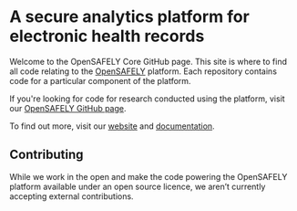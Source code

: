 # A secure analytics platform for electronic health records

Welcome to the OpenSAFELY Core GitHub page. This site is where to find all code relating to the [OpenSAFELY](https://www.opensafely.org/) platform. Each repository contains code for a particular component of the platform.

If you're looking for code for research conducted using the platform, visit our [OpenSAFELY GitHub page](https://github.com/OpenSAFELY). 

To find out more, visit our [website](https://www.opensafely.org/) and [documentation](https://docs.opensafely.org/).

## Contributing
While we work in the open and make the code powering the OpenSAFELY platform available under an open source licence, we aren’t currently accepting external contributions.
